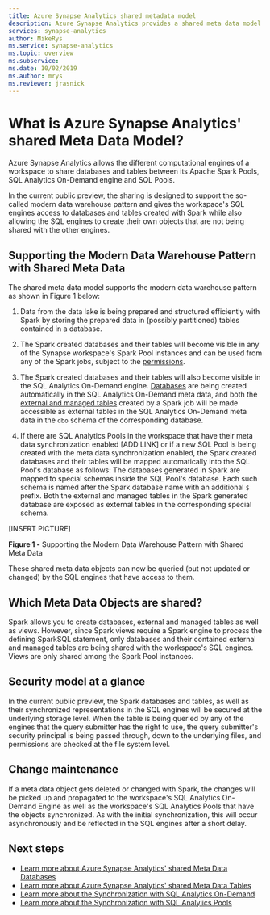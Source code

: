 ```yaml
---
title: Azure Synapse Analytics shared metadata model 
description: Azure Synapse Analytics provides a shared meta data model where creating a database or table in Spark will make it accessible from its SQL Analytics and SQL Pool engines without duplicating the data or requiring user action. 
services: synapse-analytics
author: MikeRys 
ms.service: synapse-analytics
ms.topic: overview
ms.subservice:
ms.date: 10/02/2019
ms.author: mrys
ms.reviewer: jrasnick
---
```



# What is Azure Synapse Analytics' shared Meta Data Model? 

Azure Synapse Analytics allows the different computational engines of a workspace to share databases and tables between its Apache Spark Pools, SQL Analytics On-Demand engine and SQL Pools. 

In the current public preview, the sharing is designed to support the so-called modern data warehouse pattern and gives the workspace's SQL engines access to databases and tables created with Spark while also allowing the SQL engines to create their own objects that are not being shared with the other engines.

## Supporting the Modern Data Warehouse Pattern with Shared Meta Data

The shared meta data model supports the modern data warehouse pattern as shown in Figure 1 below:

1. Data from the data lake is being prepared and structured efficiently with Spark by storing the prepared data in (possibly partitioned) tables contained in a database.

2. The Spark created databases and their tables will become visible in any of the Synapse workspace's Spark Pool instances and can be used from any of the Spark jobs, subject to the [permissions](#security-model-at-a-glance). 

3. The Spark created databases and their tables will also become visible in the SQL Analytics On-Demand engine. [Databases](azure-synapse-metadata-database.md) are being created automatically in the SQL Analytics On-Demand meta data, and both the [external and managed tables](azure-synapse-metadata-table.md) created by a Spark job will be made accessible as external tables in the SQL Analytics On-Demand meta data in the `dbo` schema of the corresponding database. <!--For more details, see [ADD LINK].-->

4. If there are SQL Analytics Pools in the workspace that have their meta data synchronization enabled [ADD LINK] or if a new SQL Pool is being created with the meta data synchronization enabled, the Spark created databases and their tables will be mapped automatically into the SQL Pool's database as follows: The databases generated in Spark are mapped to special schemas inside the SQL Pool's database. Each such schema is named after the Spark database name with an additional `$` prefix. Both the external and managed tables in the Spark generated database are exposed as external tables in the corresponding special schema. <!--For more details, see [ADD LINK].-->

[INSERT PICTURE]

__Figure 1 -__ Supporting the Modern Data Warehouse Pattern with Shared Meta Data

These shared meta data objects can now be queried (but not updated or changed) by the SQL engines that have access to them. 

## Which Meta Data Objects are shared?

Spark allows you to create databases, external and managed tables as well as views. However, since Spark views require a Spark engine to process the defining SparkSQL statement, only databases and their contained external and managed tables are being shared with the workspace's SQL engines. Views are only shared among the Spark Pool instances.

## Security model at a glance

In the current public preview, the Spark databases and tables, as well as their synchronized representations in the SQL engines will be secured at the underlying storage level. When the table is being queried by any of the engines that the query submitter has the right to use, the query submitter's security principal is being passed through, down to the underlying files, and permissions are checked at the file system level.

<!-- For more details, see [ADD LINK].-->

## Change maintenance

If a meta data object gets deleted or changed with Spark, the changes will be picked up and propagated to the workspace's SQL Analytics On-Demand Engine as well as the workspace's SQL Analytics Pools that have the objects synchronized. As with the initial synchronization, this will occur asynchronously and be reflected in the SQL engines after a short delay.

## Next steps

- [Learn more about Azure Synapse Analytics' shared Meta Data Databases](azure-synapse-metadata-database.md)
- [Learn more about Azure Synapse Analytics' shared Meta Data Tables](azure-synapse-metadata-table.md)
- [Learn more about the Synchronization with SQL Analytics On-Demand]()
- [Learn more about the Synchronization with SQL Analyiics Pools]()

